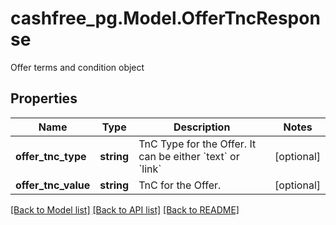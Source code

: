 # cashfree_pg.Model.OfferTncResponse
Offer terms and condition object

## Properties

Name | Type | Description | Notes
------------ | ------------- | ------------- | -------------
**offer_tnc_type** | **string** | TnC Type for the Offer. It can be either &#x60;text&#x60; or &#x60;link&#x60; | [optional] 
**offer_tnc_value** | **string** | TnC for the Offer. | [optional] 

[[Back to Model list]](../README.md#documentation-for-models) [[Back to API list]](../README.md#documentation-for-api-endpoints) [[Back to README]](../README.md)

